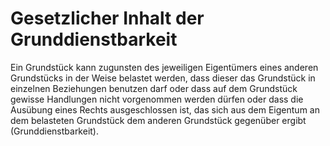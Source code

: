 # Gesetzlicher Inhalt der Grunddienstbarkeit

Ein Grundstück kann zugunsten des jeweiligen Eigentümers eines anderen Grundstücks in der Weise belastet werden, dass dieser das Grundstück in einzelnen Beziehungen benutzen darf oder dass auf dem Grundstück gewisse Handlungen nicht vorgenommen werden dürfen oder dass die Ausübung eines Rechts ausgeschlossen ist, das sich aus dem Eigentum an dem belasteten Grundstück dem anderen Grundstück gegenüber ergibt (Grunddienstbarkeit). 


